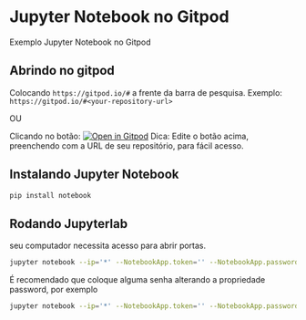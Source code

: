 # Jupyter Notebook no Gitpod
Exemplo Jupyter Notebook no Gitpod




## Abrindo no gitpod

Colocando `https://gitpod.io/#` a frente da barra de pesquisa. Exemplo: `https://gitpod.io/#<your-repository-url>`

OU

Clicando no botão: [![Open in Gitpod](https://gitpod.io/button/open-in-gitpod.svg)](https://gitpod.io/#https://github.com/arthurolga/gitpod_jupyter_notebook)
Dica: Edite o botão acima, preenchendo com a URL de seu repositório, para fácil acesso.


## Instalando Jupyter Notebook
```bash
pip install notebook
```

## Rodando Jupyterlab
seu computador necessita acesso para abrir portas.
```bash
jupyter notebook --ip='*' --NotebookApp.token='' --NotebookApp.password=''
```

É recomendado que coloque alguma senha alterando a propriedade password, por exemplo
```bash
jupyter notebook --ip='*' --NotebookApp.token='' --NotebookApp.password='minhasenha'
```